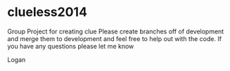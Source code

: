clueless2014
============

Group Project for creating clue
Please create branches off of development and merge them to development and feel free to help out with the code. If you have any questions please let me know

Logan
